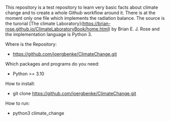 This repository is a test repository to learn very basic facts about climate change and
to create a whole Github workflow around it. There is at the moment only one file
which implements the radiation balance. The source is the turorial [The climate Laboratory}(https://brian-rose.github.io/ClimateLaboratoryBook/home.html) by Brian E. J. Rose
and the implementation language is Python 3.


Where is the Repository:
  - https://github.com/joergbenke/ClimateChange.git

Which packages and programs do you need:
  - Python >= 3.10
	 
How to install:
  - git clone https://github.com/joergbenke/ClimateChange.git

How to run:
  - python3 climate_change